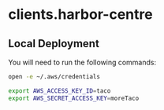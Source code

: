 # clients.harbor-centre

## Local Deployment

You will need to run the following commands:

```bash
open -e ~/.aws/credentials
```

```bash
export AWS_ACCESS_KEY_ID=taco
export AWS_SECRET_ACCESS_KEY=moreTaco
```
